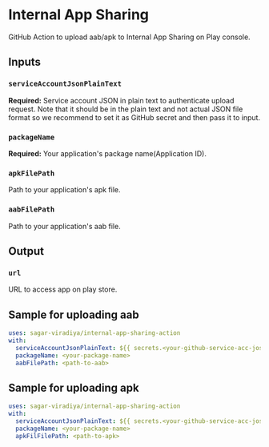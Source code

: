 # Internal App Sharing
GitHub Action to upload aab/apk to Internal App Sharing on Play console.

## Inputs

### `serviceAccountJsonPlainText`
**Required:** Service account JSON in plain text to authenticate upload request. Note that it should be in the plain text and not actual JSON file format so we recommend to set it as GitHub secret and then pass it to input.

### `packageName`
**Required:** Your application's package name(Application ID).

### `apkFilePath`
Path to your application's apk file.

### `aabFilePath`
Path to your application's aab file.

## Output

### `url`
URL to access app on play store.


## Sample for uploading aab
```yml
uses: sagar-viradiya/internal-app-sharing-action
with:
  serviceAccountJsonPlainText: ${{ secrets.<your-github-service-acc-josn-secret> }}
  packageName: <your-package-name>
  aabFilePath: <path-to-aab>
```

## Sample for uploading apk
```yml
uses: sagar-viradiya/internal-app-sharing-action
with:
  serviceAccountJsonPlainText: ${{ secrets.<your-github-service-acc-josn-secret> }}
  packageName: <your-package-name>
  apkFilFilePath: <path-to-apk>
```
